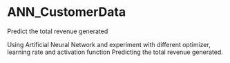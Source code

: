 # ANN_CustomerData
Predict the total revenue generated

Using Artificial Neural Network and experiment with different optimizer, learning rate and activation function Predicting the total revenue generated.

